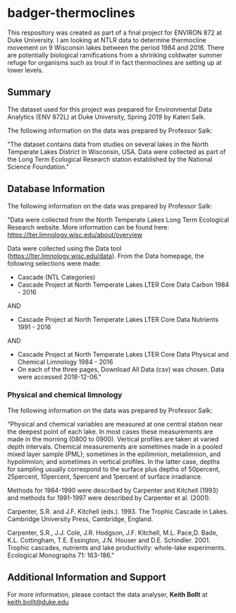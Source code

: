 # badger-thermoclines
This respository was created as part of a final project for ENVIRON 872 at Duke University. I am looking at NTLR data to determine thermocline movement on 9 Wisconsin lakes between the period 1984 and 2016. There are potentially biological ramifications from a shrinking coldwater summer refuge for organisms such as trout if in fact thermoclines are setting up at lower levels.

## Summary
The dataset used for this project was prepared for Environmental Data Analytics (ENV 872L) at Duke University, Spring 2019 by Kateri Salk.

The following information on the data was prepared by Professor Salk:

"The dataset contains data from studies on several lakes in the North Temperate Lakes District in Wisconsin, USA. Data were collected as part of the Long Term Ecological Research station established by the National Science Foundation."

## Database Information
The following information on the data was prepared by Professor Salk:

"Data were collected from the North Temperate Lakes Long Term Ecological Research website. More information can be found here: https://lter.limnology.wisc.edu/about/overview

Data were collected using the Data tool (https://lter.limnology.wisc.edu/data).
From the Data homepage, the following selections were made: 
* Cascade (NTL Categories)
* Cascade Project at North Temperate Lakes LTER Core Data Carbon 1984 - 2016

AND

* Cascade Project at North Temperate Lakes LTER Core Data Nutrients 1991 - 2016

AND

* Cascade Project at North Temperate Lakes LTER Core Data Physical and Chemical Limnology 1984 - 2016
* On each of the three pages, Download All Data (csv) was chosen.
Data were accessed 2018-12-06."

### Physical and chemical limnology

The following information on the data was prepared by Professor Salk:

"Physical and chemical variables are measured at one central station near the deepest point of each lake. In most cases these measurements are made in the morning (0800 to 0900). Vertical profiles are taken at varied depth intervals. Chemical measurements are sometimes made in a pooled mixed layer sample (PML); sometimes in the epilimnion, metalimnion, and hypolimnion; and sometimes in vertical profiles. In the latter case, depths for sampling usually correspond to the surface plus depths of 50percent, 25percent, 10percent, 5percent and 1percent of surface irradiance.

Methods for 1984-1990 were described by Carpenter and Kitchell (1993) and methods for 1991-1997 were described by Carpenter et al. (2001).

Carpenter, S.R. and J.F. Kitchell (eds.). 1993. The Trophic Cascade in Lakes. Cambridge University Press, Cambridge, England.

Carpenter, S.R., J.J. Cole, J.R. Hodgson, J.F. Kitchell, M.L. Pace,D. Bade, K.L. Cottingham, T.E. Essington, J.N. Houser and D.E. Schindler. 2001. Trophic cascades, nutrients and lake productivity: whole-lake experiments. Ecological Monographs 71: 163-186."

## Additional Information and Support
For more information, please contact the data analyser, **Keith Bollt** at keith.bollt@duke.edu
